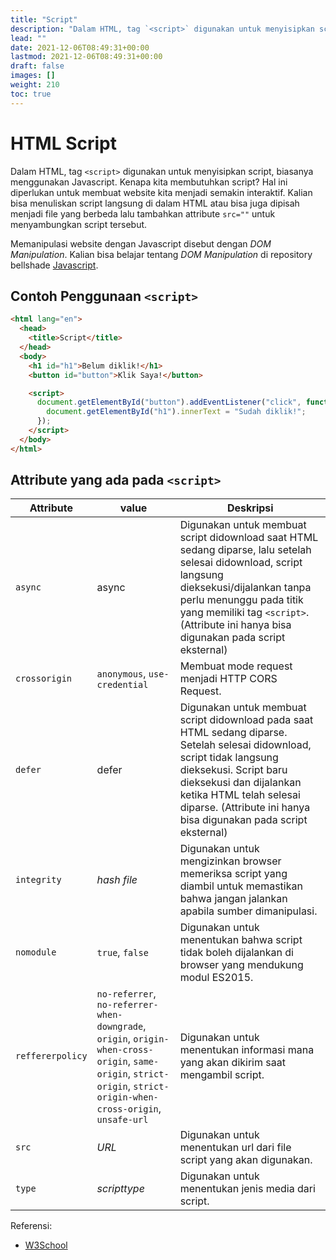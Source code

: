 ```yaml
---
title: "Script"
description: "Dalam HTML, tag `<script>` digunakan untuk menyisipkan script, biasanya menggunakan Javascript."
lead: ""
date: 2021-12-06T08:49:31+00:00
lastmod: 2021-12-06T08:49:31+00:00
draft: false
images: []
weight: 210
toc: true
---
```

# HTML Script

Dalam HTML, tag `<script>` digunakan untuk menyisipkan script, biasanya menggunakan Javascript. Kenapa
kita membutuhkan script? Hal ini diperlukan untuk membuat website kita menjadi semakin interaktif.
Kalian bisa menuliskan script langsung di dalam HTML atau bisa juga dipisah menjadi file
yang berbeda lalu tambahkan attribute `src=""` untuk menyambungkan script tersebut.

Memanipulasi website dengan Javascript disebut dengan _DOM Manipulation_. Kalian bisa belajar
tentang _DOM Manipulation_ di repository bellshade [Javascript](https://github.com/bellshade/Javascript/tree/main/learn/DOM).

## Contoh Penggunaan `<script>`

```html
<html lang="en">
  <head>
    <title>Script</title>
  </head>
  <body>
    <h1 id="h1">Belum diklik!</h1>
    <button id="button">Klik Saya!</button>

    <script>
      document.getElementById("button").addEventListener("click", function () {
        document.getElementById("h1").innerText = "Sudah diklik!";
      });
    </script>
  </body>
</html>
```



## Attribute yang ada pada `<script>`

| Attribute        | value                                                                                                                                                              | Deskripsi                                                                                                                                                                                                                                                                  |
| ---------------- | ------------------------------------------------------------------------------------------------------------------------------------------------------------------ | -------------------------------------------------------------------------------------------------------------------------------------------------------------------------------------------------------------------------------------------------------------------------- |
| `async`          | async                                                                                                                                                              | Digunakan untuk membuat script didownload saat HTML sedang diparse, lalu setelah selesai didownload, script langsung dieksekusi/dijalankan tanpa perlu menunggu pada titik yang memiliki tag `<script>`. (Attribute ini hanya bisa digunakan pada script eksternal)       |
| `crossorigin`    | `anonymous`, `use-credential`                                                                                                                                      | Membuat mode request menjadi HTTP CORS Request.                                                                                                                                                                                                                             |
| `defer`          | defer                                                                                                                                                              | Digunakan untuk membuat script didownload pada saat HTML sedang diparse. Setelah selesai didownload, script tidak langsung dieksekusi. Script baru dieksekusi dan dijalankan ketika HTML telah selesai diparse. (Attribute ini hanya bisa digunakan pada script eksternal) |
| `integrity`      | _hash file_                                                                                                                                                        | Digunakan untuk mengizinkan browser memeriksa script yang diambil untuk memastikan bahwa jangan jalankan apabila sumber dimanipulasi.                                                                                                                                      |
| `nomodule`       | `true`, `false`                                                                                                                                                    | Digunakan untuk menentukan bahwa script tidak boleh dijalankan di browser yang mendukung modul ES2015.                                                                                                                                                                      |
| `reffererpolicy` | `no-referrer`, `no-referrer-when-downgrade`, `origin`, `origin-when-cross-origin`, `same-origin`, `strict-origin`, `strict-origin-when-cross-origin`, `unsafe-url` | Digunakan untuk menentukan informasi mana yang akan dikirim saat mengambil script.                                                                                                                                                                                           |
| `src`            | _URL_                                                                                                                                                              | Digunakan untuk menentukan url dari file script yang akan digunakan.                                                                                                                                                                                                        |
| `type`           | _scripttype_                                                                                                                                                       | Digunakan untuk menentukan jenis media dari script.                                                                                                                                                                                                                         |

Referensi:

- [W3School](https://www.w3schools.com/html/html_scripts.asp)
